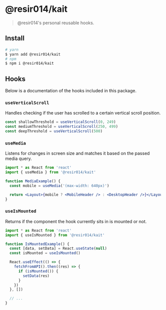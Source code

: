 # @resir014/kait

> @resir014's personal reusable hooks.

## Install

```bash
# yarn
$ yarn add @resir014/kait
# npm
$ npm i @resir014/kait
```

## Hooks

Below is a documentation of the hooks included in this package.

### `useVerticalScroll`

Handles checking if the user has scrolled to a certain vertical scroll position.

```jsx
const shallowThreshold = useVerticalScroll(0, 249)
const mediumThreshold = useVerticalScroll(250, 499)
const deepThreshold = useVerticalScroll(500)
```

### `useMedia`

Listens for changes in screen size and matches it based on the passed media query.

```jsx
import * as React from 'react'
import { useMedia } from '@resir014/kait'

function MediaExample() {
  const mobile = useMedia('(max-width: 640px)')

  return <Layout>{mobile ? <MobileHeader /> : <DesktopHeader />}</Layout>
}
```

### `useIsMounted`

Returns if the component the hook currently sits in is mounted or not.

```jsx
import * as React from 'react'
import { useIsMounted } from '@resir014/kait'

function IsMountedExample() {
  const [data, setData] = React.useState(null)
  const isMounted = useIsMounted()

  React.useEffect(() => {
    fetchFromAPI().then((res) => {
      if (isMounted()) {
        setData(res)
      }
    })
  }, [])

  // ...
}
```
